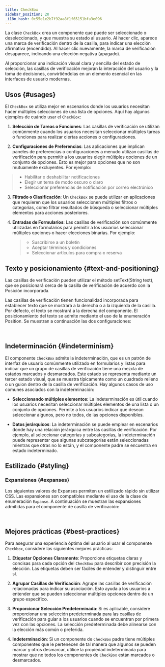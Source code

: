 ```yaml
---
title: CheckBox
sidebar_position: 20
_i18n_hash: 0c55e1e2b7f92aa8f1f65151bfa3e096
---
```

<DocChip chip="shadow" />
<DocChip chip="name" label="dwc-checkbox" />
<DocChip chip='since' label='23.01' />
<JavadocLink type="foundation" location="com/webforj/component/optioninput/CheckBox" top='true'/>

La clase `CheckBox` crea un componente que puede ser seleccionado o deseleccionado, y que muestra su estado al usuario. Al hacer clic, aparece una marca de verificación dentro de la casilla, para indicar una elección afirmativa (encendido). Al hacer clic nuevamente, la marca de verificación desaparece, indicando una elección negativa (apagado).

Al proporcionar una indicación visual clara y sencilla del estado de selección, las casillas de verificación mejoran la interacción del usuario y la toma de decisiones, convirtiéndolas en un elemento esencial en las interfaces de usuario modernas.

## Usos {#usages}

El `CheckBox` se utiliza mejor en escenarios donde los usuarios necesitan hacer múltiples selecciones de una lista de opciones. Aquí hay algunos ejemplos de cuándo usar el `CheckBox`:

1. **Selección de Tareas o Funciones**: Las casillas de verificación se utilizan comúnmente cuando los usuarios necesitan seleccionar múltiples tareas o funciones para realizar ciertas acciones o configuraciones.

2. **Configuraciones de Preferencias**: Las aplicaciones que implican paneles de preferencias o configuraciones a menudo utilizan casillas de verificación para permitir a los usuarios elegir múltiples opciones de un conjunto de opciones. Esto es mejor para opciones que no son mutuamente excluyentes. Por ejemplo:

> - Habilitar o deshabilitar notificaciones
> - Elegir un tema de modo oscuro o claro
> - Seleccionar preferencias de notificación por correo electrónico

3. **Filtrado o Clasificación**: Un `CheckBox` se puede utilizar en aplicaciones que requieren que los usuarios seleccionen múltiples filtros o categorías, como filtrar resultados de búsqueda o seleccionar múltiples elementos para acciones posteriores.

4. **Entradas de Formularios**: Las casillas de verificación son comúnmente utilizadas en formularios para permitir a los usuarios seleccionar múltiples opciones o hacer elecciones binarias. Por ejemplo:
   > - Suscribirse a un boletín
   > - Aceptar términos y condiciones
   > - Seleccionar artículos para compra o reserva

## Texto y posicionamiento {#text-and-positioning}

Las casillas de verificación pueden utilizar el método <JavadocLink type="foundation" location="com/webforj/component/AbstractOptionInput" code='true' suffix='#setText(java.lang.String)'>setText(String text)</JavadocLink>, que se posicionará cerca de la casilla de verificación de acuerdo con la <JavadocLink type="foundation" location="com/webforj/component/TextPosition" code='true' suffix=''>Posición</JavadocLink> incorporada.

Las casillas de verificación tienen funcionalidad incorporada para establecer texto que se mostrará a la derecha o a la izquierda de la casilla. Por defecto, el texto se mostrará a la derecha del componente. El posicionamiento del texto se admite mediante el uso de la enumeración <JavadocLink type="foundation" location="com/webforj/component/TextPosition" code='true' suffix=''>Position</JavadocLink>. Se muestran a continuación las dos configuraciones: <br/>

<ComponentDemo 
path='/webforj/checkboxhorizontaltext?' 
javaE='https://raw.githubusercontent.com/webforj/webforj-documentation/refs/heads/main/src/main/java/com/webforj/samples/views/checkbox/CheckboxHorizontalTextView.java'
height = '200px'
/>

<br/>

## Indeterminación {#indeterminism}

El componente `CheckBox` admite la indeterminación, que es un patrón de interfaz de usuario comúnmente utilizado en formularios y listas para indicar que un grupo de casillas de verificación tiene una mezcla de estados marcados y desmarcados. Este estado se representa mediante un tercer estado visual, que se muestra típicamente como un cuadrado relleno o un guion dentro de la casilla de verificación. Hay algunos casos de uso comunes asociados con la indeterminación:

- **Seleccionando múltiples elementos**: La indeterminación es útil cuando los usuarios necesitan seleccionar múltiples elementos de una lista o un conjunto de opciones. Permite a los usuarios indicar que desean seleccionar algunos, pero no todos, de las opciones disponibles.

- **Datos jerárquicos**: La indeterminación se puede emplear en escenarios donde hay una relación jerárquica entre las casillas de verificación. Por ejemplo, al seleccionar categorías y subcategorías, la indeterminación puede representar que algunas subcategorías están seleccionadas mientras que otras no lo están, y el componente padre se encuentra en estado indeterminado.

<ComponentDemo 
path='/webforj/checkboxindeterminate?' 
javaE='https://raw.githubusercontent.com/webforj/webforj-documentation/refs/heads/main/src/main/java/com/webforj/samples/views/checkbox/CheckboxIndeterminateView.java'
height = '150px'
/>

## Estilizado {#styling}

### Expansiones {#expanses}

Los siguientes <JavadocLink type="foundation" location="com/webforj/component/Expanse"> valores de Expanses </JavadocLink> permiten un estilizado rápido sin utilizar CSS. Las expansiones son compatibles mediante el uso de la clase de enumeración `Expanse`. A continuación se muestran las expansiones admitidas para el componente de casilla de verificación: <br/>

<ComponentDemo 
path='/webforj/checkboxexpanse?' 
javaE='https://raw.githubusercontent.com/webforj/webforj-documentation/refs/heads/main/src/main/java/com/webforj/samples/views/checkbox/CheckboxExpanseView.java'
height = '150px'
/>

<br/>

<TableBuilder name="Checkbox" />

## Mejores prácticas {#best-practices}

Para asegurar una experiencia óptima del usuario al usar el componente `Checkbox`, considere las siguientes mejores prácticas:

1. **Etiquetar Opciones Claramente**: Proporcione etiquetas claras y concisas para cada opción del `CheckBox` para describir con precisión la elección. Las etiquetas deben ser fáciles de entender y distinguir entre sí.

2. **Agrupar Casillas de Verificación**: Agrupe las casillas de verificación relacionadas para indicar su asociación. Esto ayuda a los usuarios a entender que se pueden seleccionar múltiples opciones dentro de un grupo específico.

3. **Proporcionar Selección Predeterminada**: Si es aplicable, considere proporcionar una selección predeterminada para las casillas de verificación para guiar a los usuarios cuando se encuentran por primera vez con las opciones. La selección predeterminada debe alinearse con la elección más común o preferida.

4. **Indeterminación**: Si un componente de `CheckBox` padre tiene múltiples componentes que le pertenecen de tal manera que algunos se pueden marcar y otros desmarcar, utilice la propiedad indeterminada para mostrar que no todos los componentes de `CheckBox` están marcados o desmarcados.
